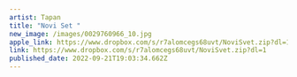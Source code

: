 ```yaml
---
artist: Tapan
title: "Novi Set "
new_image: /images/0029760966_10.jpg
apple_link: https://www.dropbox.com/s/r7alomcegs68uvt/NoviSvet.zip?dl=1
link: https://www.dropbox.com/s/r7alomcegs68uvt/NoviSvet.zip?dl=1
published_date: 2022-09-21T19:03:34.662Z
---
```


